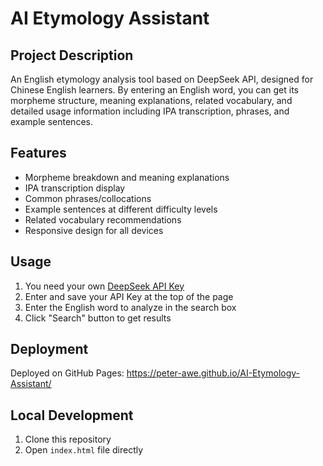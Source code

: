 # AI Etymology Assistant

## Project Description

An English etymology analysis tool based on DeepSeek API, designed for Chinese English learners. By entering an English word, you can get its morpheme structure, meaning explanations, related vocabulary, and detailed usage information including IPA transcription, phrases, and example sentences.

## Features

- Morpheme breakdown and meaning explanations
- IPA transcription display
- Common phrases/collocations
- Example sentences at different difficulty levels
- Related vocabulary recommendations
- Responsive design for all devices

## Usage

1. You need your own [DeepSeek API Key](https://platform.deepseek.com/)
2. Enter and save your API Key at the top of the page
3. Enter the English word to analyze in the search box
4. Click "Search" button to get results

## Deployment

Deployed on GitHub Pages:
https://peter-awe.github.io/AI-Etymology-Assistant/

## Local Development

1. Clone this repository
2. Open `index.html` file directly

